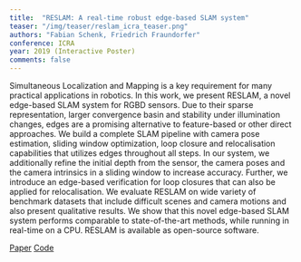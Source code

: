 ```yaml
---
title:  "RESLAM: A real-time robust edge-based SLAM system"
teaser: "/img/teaser/reslam_icra_teaser.png"
authors: "Fabian Schenk, Friedrich Fraundorfer"
conference: ICRA
year: 2019 (Interactive Poster)
comments: false
---
```


Simultaneous Localization and Mapping is a key requirement for many practical applications in robotics. In
this work, we present RESLAM, a novel edge-based SLAM system for RGBD sensors. Due to their sparse representation, larger convergence basin and stability under illumination
changes, edges are a promising alternative to feature-based or other direct approaches. We build a complete SLAM pipeline
with camera pose estimation, sliding window optimization, loop closure and relocalisation capabilities that utilizes edges
throughout all steps. In our system, we additionally refine the initial depth from the sensor, the camera poses and the camera
intrinsics in a sliding window to increase accuracy. Further, we introduce an edge-based verification for loop closures that
can also be applied for relocalisation. We evaluate RESLAM on wide variety of benchmark datasets that include difficult
scenes and camera motions and also present qualitative results. We show that this novel edge-based SLAM system performs
comparable to state-of-the-art methods, while running in real-time on a CPU. RESLAM is available as open-source software.

[Paper](https://github.com/fabianschenk/fabianschenk.github.io/raw/master/files/schenk_icra_2019.pdf)
[Code](https://github.com/fabianschenk/RESLAM)
